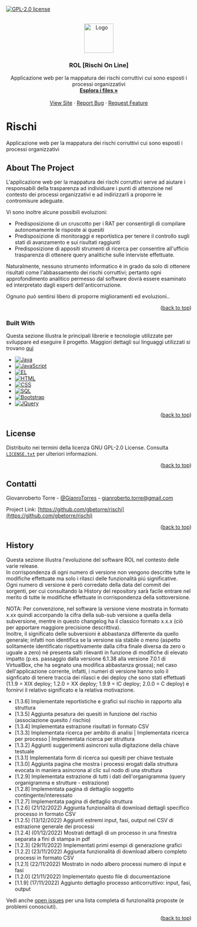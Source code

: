 <a name="readme-top"></a>
<!--
*** Thanks for checking out the Best-README-Template. If you have a suggestion
*** that would make this better, please fork the repo and create a pull request
*** or simply open an issue with the tag "enhancement".
*** Don't forget to give the project a star!
*** Thanks again! Now go create something AMAZING! :D
-->



<!-- PROJECT SHIELDS -->
<!--
*** I'm using markdown "reference style" links for readability.
*** Reference links are enclosed in brackets [ ] instead of parentheses ( ).
*** See the bottom of this document for the declaration of the reference variables
*** for contributors-url, forks-url, etc. This is an optional, concise syntax you may use.
*** https://www.markdownguide.org/basic-syntax/#reference-style-links
-->
[![GPL-2.0 license][license-shield]][license-url]



<!-- PROJECT LOGO -->
<br />
<div align="center">
  <a href="https://github.com/othneildrew/Best-README-Template">
    <img src="images/logo.png" alt="Logo" width="80" height="80">
  </a>

  <h3 align="center">ROL [Rischi On Line]</h3>

  <p align="center">
    Applicazione web per la mappatura dei rischi corruttivi cui sono esposti i processi organizzativi
    <br />
    <a href="https://github.com/gbetorre/rischi"><strong>Esplora i files »</strong></a>
    <br />
    <br />
    <a href="https://at.univr.it:8443/rischi/">View Site</a>
    ·
    <a href="https://github.com/gbetorre/rischi/issues">Report Bug</a>
    ·
    <a href="https://github.com/pulls">Request Feature</a>
  </p>
</div>



<!-- TABLE OF CONTENTS -->
<!-- Insert TOC here -->

# Rischi
Applicazione web per la mappatura dei rischi corruttivi cui sono esposti i processi organizzativi

<!-- ABOUT THE PROJECT -->
## About The Project

<!-- [![Product Name Screen Shot][product-screenshot]](https://example.com) -->

L'applicazione web per la mappatura dei rischi corruttivi serve ad aiutare i responsabili della trasparenza ad individuare i punti di attenzione nel contesto dei processi organizzativi e ad indirizzarli a proporre le contromisure adeguate.

Vi sono inoltre alcune possibili evoluzioni:
* Predisposizione di un cruscotto per i RAT per consentirgli di compilare autonomamente le risposte ai quesiti
* Predisposizione di monitoraggi e reportistica per tenere il controllo sugli stati di avanzamento e sui risultati raggiunti
* Predisposizione di appositi strumenti di ricerca per consentire all'ufficio trasparenza di ottenere query analitiche sulle interviste effettuate.

Naturalmente, nessuno strumento informatico &egrave; in grado da solo di ottenere risultati come l'abbassamento dei rischi corruttivi; pertanto ogni approfondimento analitico permesso dal software dovr&agrave; essere esaminato ed interpretato dagli esperti dell'anticorruzione.

Ognuno pu&ograve; sentirsi libero di proporre miglioramenti ed evoluzioni..

<p align="right">(<a href="#readme-top">back to top</a>)</p>



### Built With

Questa sezione illustra le principali librerie e tecnologie utilizzate per sviluppare ed eseguire il progetto. Maggiori dettagli sui linguaggi utilizzati si trovano <a href="https://github.com/gbetorre/rischi">qui</a>

* [![Java][Java]][Java-url]
* [![JavaScript][JavaScript]][javascript-url]
* [![EL][EL]][EL-url]
* [![HTML][HTML]][HTML-url]
* [![CSS][CSS]][CSS-url]
* [![SQL][SQL]][SQL-url]
* [![Bootstrap][Bootstrap.com]][Bootstrap-url]
* [![JQuery][JQuery.com]][JQuery-url]

<p align="right">(<a href="#readme-top">back to top</a>)</p>



<!-- GETTING STARTED 
## Getting Started

This is an example of how you may give instructions on setting up your project locally.
To get a local copy up and running follow these simple example steps.

### Prerequisites

This is an example of how to list things you need to use the software and how to install them.
* npm
  ```sh
  npm install npm@latest -g
  ```

### Installation

_Below is an example of how you can instruct your audience on installing and setting up your app. This template doesn't rely on any external dependencies or services._

1. Get a free API Key at [https://example.com](https://example.com)
2. Clone the repo
   ```sh
   git clone https://github.com/your_username_/Project-Name.git
   ```
3. Install NPM packages
   ```sh
   npm install
   ```
4. Enter your API in `config.js`
   ```js
   const API_KEY = 'ENTER YOUR API';
   ```

<p align="right">(<a href="#readme-top">back to top</a>)</p>



<!-- USAGE EXAMPLES 
## Usage

Use this space to show useful examples of how a project can be used. Additional screenshots, code examples and demos work well in this space. You may also link to more resources.

_For more examples, please refer to the [Documentation](https://example.com)_

<p align="right">(<a href="#readme-top">back to top</a>)</p>


<!-- CONTRIBUTING 
## Contributing

Contributions are what make the open source community such an amazing place to learn, inspire, and create. Any contributions you make are **greatly appreciated**.

If you have a suggestion that would make this better, please fork the repo and create a pull request. You can also simply open an issue with the tag "enhancement".
Don't forget to give the project a star! Thanks again!

1. Fork the Project
2. Create your Feature Branch (`git checkout -b feature/AmazingFeature`)
3. Commit your Changes (`git commit -m 'Add some AmazingFeature'`)
4. Push to the Branch (`git push origin feature/AmazingFeature`)
5. Open a Pull Request

<p align="right">(<a href="#readme-top">back to top</a>)</p>



<!-- LICENSE -->
## License

Distribuito nei termini della licenza GNU GPL-2.0 License. Consulta <a href="https://github.com/gbetorre/rischi/blob/main/LICENSE">`LICENSE.txt`</a> per ulteriori informazioni.

<p align="right">(<a href="#readme-top">back to top</a>)</p>



<!-- CONTACT -->
## Contatti

Giovanroberto Torre - [@GianroTorres](https://twitter.com/GianroTorres) - gianroberto.torre@gmail.com

Project Link: [https://github.com/gbetorre/rischi](https://github.com/gbetorre/rischi)

<p align="right">(<a href="#readme-top">back to top</a>)</p>



<!-- ROADMAP -->
## History

Questa sezione illustra l'evoluzione del software ROL nel contesto delle varie release.<br />
In corrispondenza di ogni numero di versione non vengono descritte tutte le modifiche 
effettuate ma solo i rilasci delle funzionalit&agrave; pi&uacute; significative.<br />
Ogni numero di versione &egrave; per&ograve; corredato della data del commit 
dei sorgenti, per cui consultando la History del repository sar&agrave; facile
entrare nel merito di tutte le modifiche effettuate in corrispondenza della
sottoversione.<br />
<p>
NOTA: Per convenzione, nel software la versione viene mostrata in formato x.xx
quindi accorpando la cifra della sub-sub versione a quella della subversione,
mentre in questo changelog ha il classico formato x.x.x (ci&ograve;
per apportare maggiore precisione descrittiva).<br />
Inoltre, il significato delle subversioni &egrave; abbastanza differente da
quello generale; infatti non identifica se la versione sia stabile o meno
(aspetto solitamente identificato rispettivamente dalla cifra finale diversa da zero o uguale a zero)
n&eacute; presenta salti rilevanti in funzione di modifiche di elevato impatto
(p.es. passaggio dalla versione 6.1.38 alla versione 7.0.1 di VirtualBox, che ha
segnato una modifica abbastanza grossa); nel caso dell'applicazione corrente, infatti,
i numeri di versione hanno solo il signficato di tenere traccia dei rilasci 
e dei deploy che sono stati effettuati 
(1.1.9 = XIX deploy; 1.2.0 = XX deploy; 1.9.9 = IC deploy; 2.0.0 = C deploy)
e fornirvi il relativo significato e la relativa motivazione.
</p>


- [1.3.6] Implementate reportistiche e grafici sul rischio in rapporto alla struttura
- [1.3.5] Aggiunta pesatura dei quesiti in funzione del rischio (associazione quesito / rischio)
- [1.3.4] Implementata estrazione risultati in formato CSV
- [1.3.3] Implementata ricerca per ambito di analisi | Implementata ricerca per processo | Implementata ricerca per struttura
- [1.3.2] Aggiunti suggerimenti asincroni sulla digitazione della chiave testuale
- [1.3.1] Implementata form di ricerca sui quesiti per chiave testuale
- [1.3.0] Aggiunta pagina che mostra i processi erogati dalla struttura evocata in maniera asincrona al clic sul nodo di una struttura
- [1.2.9] Implementata estrazione di tutti i dati dell'organigramma (query organigramma e strutture - estrazione)
- [1.2.8] Implementata pagina di dettaglio soggetto contingente/interessato
- [1.2.7] Implementata pagina di dettaglio struttura
- [1.2.6] (21/12/2022) Aggiunta funzionalit&agrave; di download dettagli specifico processo in formato CSV
- [1.2.5] (13/12/2022) Aggiunti estremi input, fasi, output nel CSV di estrazione generale dei processi
- [1.2.4] (01/12/2022) Mostrati dettagli di un processo in una finestra separata a fini di stampa in pdf
- [1.2.3] (29/11/2022) Implementati primi esempi di generazione grafici
- [1.2.2] (23/11/2022) Aggiunta funzionalit&agrave; di download albero completo processi in formato CSV
- [1.2.1] (22/11/2022) Mostrato in nodo albero processi numero di input e fasi
- [1.2.0] (21/11/2022) Implementato questo file di documentazione
- [1.1.9] (17/11/2022) Aggiunto dettaglio processo anticorruttivo: input, fasi, output

<!--
- [1.1.9] Add Additional Templates w/ Examples
- [ ] Add "components" document to easily copy & paste sections of the readme
- [ ] Multi-language Support
    - [ ] Chinese
    - [ ] Spanish
-->

Vedi anche [open issues](https://github.com/gbetorre/rischi/issues) per una lista completa di funzionalit&agrave; proposte (e problemi conosciuti).

<p align="right">(<a href="#readme-top">back to top</a>)</p>





<!-- MARKDOWN LINKS & IMAGES -->
<!-- https://www.markdownguide.org/basic-syntax/#reference-style-links -->
[contributors-shield]: https://img.shields.io/github/contributors/othneildrew/Best-README-Template.svg?style=for-the-badge
[contributors-url]: https://github.com/othneildrew/Best-README-Template/graphs/contributors
[forks-shield]: https://img.shields.io/github/forks/othneildrew/Best-README-Template.svg?style=for-the-badge
[forks-url]: https://github.com/gbetorre/rischi/network/members
[issues-shield]: https://img.shields.io/github/issues/othneildrew/Best-README-Template.svg?style=for-the-badge
[issues-url]: https://github.com/othneildrew/Best-README-Template/issues
[license-shield]: https://img.shields.io/badge/license-GPL-blue
[license-url]: https://github.com/gbetorre/rischi/blob/main/LICENSE
[linkedin-shield]: https://img.shields.io/badge/-LinkedIn-black.svg?style=for-the-badge&logo=linkedin&colorB=555
[linkedin-url]: https://linkedin.com/in/othneildrew
[product-screenshot]: images/screenshot.png
[Java]: https://img.shields.io/badge/linguaggio-java-red
[Java-url]: https://www.java.com/it/
[JavaScript]: https://img.shields.io/badge/linguaggio-javascript-green
[JavaScript-url]: https://www.javascript.com/
[HTML]: https://img.shields.io/badge/linguaggio-html-blue
[HTML-url]: https://www.w3.org/html/
[EL]: https://img.shields.io/badge/Expression-Language-yellow
[EL-url]: https://docs.oracle.com/javaee/5/jstl/1.1/docs/tlddocs/index.html
[Angular.io]: https://img.shields.io/badge/Angular-DD0031?style=for-the-badge&logo=angular&logoColor=white
[Angular-url]: https://angular.io/
[CSS]: https://img.shields.io/badge/linguaggio-CSS-orange
[CSS-url]: https://www.w3.org/Style/CSS/Overview.en.html
[SQL]: https://img.shields.io/badge/linguaggio-SQL-lime
[SQL-url]: https://www.w3schools.com/sql/
[Bootstrap.com]: https://img.shields.io/badge/Bootstrap-563D7C?style=for-the-badge&logo=bootstrap&logoColor=white
[Bootstrap-url]: https://getbootstrap.com
[JQuery.com]: https://img.shields.io/badge/jQuery-0769AD?style=for-the-badge&logo=jquery&logoColor=white
[JQuery-url]: https://jquery.com 
